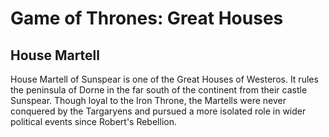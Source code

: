 # Game of Thrones: Great Houses

## House Martell

House Martell of Sunspear is one of the Great Houses of Westeros. It rules the peninsula of Dorne in the far south of the continent from their castle Sunspear. Though loyal to the Iron Throne, the Martells were never conquered by the Targaryens and pursued a more isolated role in wider political events since Robert's Rebellion.